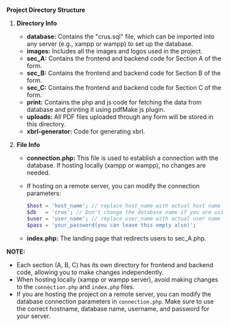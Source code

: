 **Project Directory Structure**

1. **Directory Info**
   - **database:** Contains the "crus.sql" file, which can be imported into any server (e.g., xampp or wampp) to set up the database.
   - **images:** Includes all the images and logos used in the project.
   - **sec_A:** Contains the frontend and backend code for Section A of the form.
   - **sec_B:** Contains the frontend and backend code for Section B of the form.
   - **sec_C:** Contains the frontend and backend code for Section C of the form.
   - **print:** Contains the php and js code for fetching the data from database and printing it using pdfMake js plugin.
   - **uploads:** All PDF files uploaded through any form will be stored in this directory.
   - **xbrl-generator:** Code for generating xbrl.

2. **File Info**
   - **connection.php:** This file is used to establish a connection with the database. If hosting locally (xampp or wampp), no changes are needed.
   - If hosting on a remote server, you can modify the connection parameters:
     ```php
     $host = 'host_name'; // replace host_name with actual host name
     $db   = 'crus'; // Don't change the database name if you are using the database/crus.sql
     $user = 'user_name'; // replace user_name with actual user name
     $pass = 'your_password(you can leave this empty also)';
     ```

   - **index.php:** The landing page that redirects users to sec_A.php.

**NOTE:**
- Each section (A, B, C) has its own directory for frontend and backend code, allowing you to make changes independently.
- When hosting locally (xampp or wampp server), avoid making changes to the `connection.php` and `index.php` files.
- If you are hosting the project on a remote server, you can modify the database connection parameters in `connection.php`. Make sure to use the correct hostname, database name, username, and password for your server.
